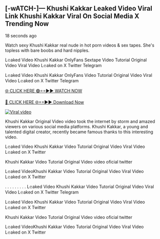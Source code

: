 ##  [-wATCH-]— Khushi Kakkar Leaked Video Viral Link Khushi Kakkar Viral On Social Media X Trending Now

18 seconds ago

Watch sexy Khushi Kakkar real nude in hot porn videos & sex tapes. She's topless with bare boobs and hard nipples.

L𝚎aked Video Khushi Kakkar OnlyFans Sextape Video Tutorial Original Video Viral Video L𝚎aked on X Twitter Telegram

L𝚎aked Video Khushi Kakkar OnlyFans Video Tutorial Original Video Viral Video L𝚎aked on X Twitter Telegram

[🌐 CLICK HERE 🟢==►► WATCH NOW](https://azvirallink.blogspot.com/2025/01/viral-video-new-year-2025.html)

[🔴 CLICK HERE 🌐==►► Download Now](https://azvirallink.blogspot.com/2025/01/viral-video-new-year-2025.html)

[![Viral video](https://i.imgur.com/6ooyjBv.gif)](https://azvirallink.blogspot.com/2025/01/viral-video-new-year-2025.html)

Khushi Kakkar Original Video video took the internet by storm and amazed viewers on various social media platforms. Khushi Kakkar, a young and talented digital creator, recently became famous thanks to this interesting video.

L𝚎aked Video Khushi Kakkar Video Tutorial Original Video Viral Video L𝚎aked on X Twitter

Khushi Kakkar Video Tutorial Original Video video oficial twitter

L𝚎aked VideoKhushi Kakkar Video Tutorial Original Video Viral Video L𝚎aked on X Twitter

. . . . . . . . . L𝚎aked Video Khushi Kakkar Video Tutorial Original Video Viral Video L𝚎aked on X Twitter Telegram

L𝚎aked Video Khushi Kakkar Video Tutorial Original Video Viral Video L𝚎aked on X Twitter

Khushi Kakkar Video Tutorial Original Video video oficial twitter

L𝚎aked VideoKhushi Kakkar Video Tutorial Original Video Viral Video L𝚎aked on X Twitter